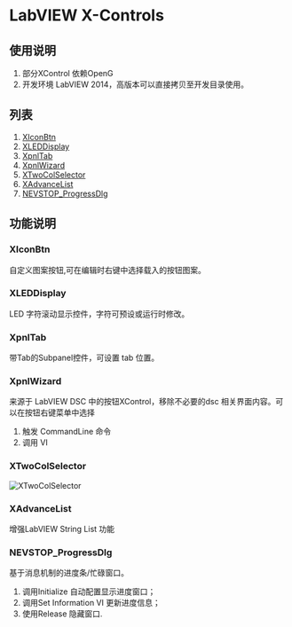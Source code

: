 LabVIEW X-Controls
========================================

使用说明
-----------------

1.	部分XControl 依赖OpenG
2.	开发环境 LabVIEW 2014，高版本可以直接拷贝至开发目录使用。

列表
-----------------

 1. [XIconBtn](https://github.com/nevstop/LabVIEW-UI-XCtl/#xiconbtn)
 2. [XLEDDisplay](https://github.com/nevstop/LabVIEW-UI-XCtl/#xleddisplay)
 3. [XpnlTab](https://github.com/nevstop/LabVIEW-UI-XCtl/#xpnltab)
 4. [XpnlWizard](https://github.com/nevstop/LabVIEW-UI-XCtl/#xpnlwizard)
 5. [XTwoColSelector](https://github.com/nevstop/LabVIEW-UI-XCtl/#xtwocolselector)
 6. [XAdvanceList](https://github.com/nevstop/LabVIEW-UI-XCtl/#xadvancelist)
 7. [NEVSTOP_ProgressDlg](https://github.com/nevstop/LabVIEW-UI-XCtl/#nevstop_progressdlg)

功能说明
-----------------

### XIconBtn
自定义图案按钮,可在编辑时右键中选择载入的按钮图案。

### XLEDDisplay
LED 字符滚动显示控件，字符可预设或运行时修改。

### XpnlTab
带Tab的Subpanel控件，可设置 tab 位置。  

### XpnlWizard
来源于 LabVIEW DSC 中的按钮XControl，移除不必要的dsc 相关界面内容。可以在按钮右键菜单中选择  
 1. 触发 CommandLine 命令
 2. 调用 VI
 
### XTwoColSelector
![XTwoColSelector](https://github.com/nevstop/LabVIEW-UI-XCtl/blob/master/XTwoColSelector/_img/2017-11-26_212921.png?raw=true)

### XAdvanceList
增强LabVIEW String List 功能

### NEVSTOP_ProgressDlg
基于消息机制的进度条/忙碌窗口。
 1. 调用Initialize 自动配置显示进度窗口；
 2. 调用Set Information VI 更新进度信息；
 3. 使用Release 隐藏窗口.
